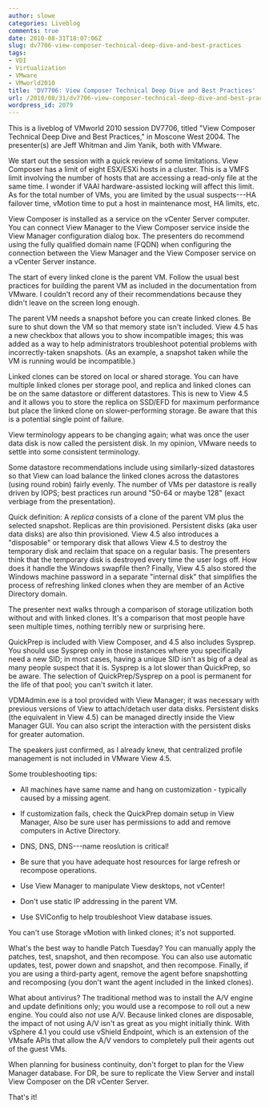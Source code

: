 ```yaml
---
author: slowe
categories: Liveblog
comments: true
date: 2010-08-31T18:07:06Z
slug: dv7706-view-composer-technical-deep-dive-and-best-practices
tags:
- VDI
- Virtualization
- VMware
- VMworld2010
title: 'DV7706: View Composer Technical Deep Dive and Best Practices'
url: /2010/08/31/dv7706-view-composer-technical-deep-dive-and-best-practices/
wordpress_id: 2079
---
```


This is a liveblog of VMworld 2010 session DV7706, titled "View Composer Technical Deep Dive and Best Practices," in Moscone West 2004. The presenter(s) are Jeff Whitman and Jim Yanik, both with VMware.

We start out the session with a quick review of some limitations. View Composer has a limit of eight ESX/ESXi hosts in a cluster. This is a VMFS limit involving the number of hosts that are accessing a read-only file at the same time. I wonder if VAAI hardware-assisted locking will affect this limit. As for the total number of VMs, you are limited by the usual suspects---HA failover time, vMotion time to put a host in maintenance most, HA limits, etc.

View Composer is installed as a service on the vCenter Server computer. You can connect View Manager to the View Composer service inside the View Manager configuration dialog box. The presenters do recommend using the fully qualified domain name (FQDN) when configuring the connection between the View Manager and the View Composer service on a vCenter Server instance.

The start of every linked clone is the parent VM. Follow the usual best practices for building the parent VM as included in the documentation from VMware. I couldn't record any of their recommendations because they didn't leave on the screen long enough.

The parent VM needs a snapshot before you can create linked clones. Be sure to shut down the VM so that memory state isn't included. View 4.5 has a new checkbox that allows you to show incompatible images; this was added as a way to help administrators troubleshoot potential problems with incorrectly-taken snapshots. (As an example, a snapshot taken while the VM is running would be incompatible.)

Linked clones can be stored on local or shared storage. You can have multiple linked clones per storage pool, and replica and linked clones can be on the same datastore or different datastores. This is new to View 4.5 and it allows you to store the replica on SSD/EFD for maximum performance but place the linked clone on slower-performing storage. Be aware that this is a potential single point of failure.

View terminology appears to be changing again; what was once the user data disk is now called the persistent disk. In my opinion, VMware needs to settle into some consistent terminology.

Some datastore recommendations include using similarly-sized datastores so that View can load balance the linked clones across the datastores (using round robin) fairly evenly. The number of VMs per datastore is really driven by IOPS; best practices run around "50-64 or maybe 128" (exact verbiage from the presentation).

Quick definition: A _replica_ consists of a clone of the parent VM plus the selected snapshot. Replicas are thin provisioned. Persistent disks (aka user data disks) are also thin provisioned. View 4.5 also introduces a "disposable" or temporary disk that allows View 4.5 to destroy the temporary disk and reclaim that space on a regular basis. The presenters think that the temporary disk is destroyed every time the user logs off. How does it handle the Windows swapfile then? Finally, View 4.5 also stored the Windows machine password in a separate "internal disk" that simplifies the process of refreshing linked clones when they are member of an Active Directory domain.

The presenter next walks through a comparison of storage utilization both without and with linked clones. It's a comparison that most people have seen multiple times, nothing terribly new or surprising here.

QuickPrep is included with View Composer, and 4.5 also includes Sysprep. You should use Sysprep only in those instances where you specifically need a new SID; in most cases, having a unique SID isn't as big of a deal as many people suspect that it is. Sysprep is a lot slower than QuickPrep, so be aware. The selection of QuickPrep/Sysprep on a pool is permanent for the life of that pool; you can't switch it later.

VDMAdmin.exe is a tool provided with View Manager; it was necessary with previous versions of View to attach/detach user data disks. Persistent disks (the equivalent in View 4.5) can be managed directly inside the View Manager GUI. You can also script the interaction with the persistent disks for greater automation.

The speakers just confirmed, as I already knew, that centralized profile management is not included in VMware View 4.5.

Some troubleshooting tips:

* All machines have same name and hang on customization - typically caused by a missing agent.

* If customization fails, check the QuickPrep domain setup in View Manager, Also be sure user has permissions to add and remove computers in Active Directory.

* DNS, DNS, DNS---name reoslution is critical!

* Be sure that you have adequate host resources for large refresh or recompose operations.

* Use View Manager to manipulate View desktops, not vCenter!

* Don't use static IP addressing in the parent VM.

* Use SVIConfig to help troubleshoot View database issues.

You can't use Storage vMotion with linked clones; it's not supported.

What's the best way to handle Patch Tuesday? You can manually apply the patches, test, snapshot, and then recompose. You can also use automatic updates, test, power down and snapshot, and then recompose. Finally, if you are using a third-party agent, remove the agent before snapshotting and recomposing (you don't want the agent included in the linked clones).

What about antivirus? The traditional method was to install the A/V engine and update definitions only; you would use a recompose to roll out a new engine. You could also _not_ use A/V. Because linked clones are disposable, the impact of not using A/V isn't as great as you might initially think. With vSphere 4.1 you could use vShield Endpoint, which is an extension of the VMsafe APIs that allow the A/V vendors to completely pull their agents out of the guest VMs.

When planning for business continuity, don't forget to plan for the View Manager database. For DR, be sure to replicate the View Server and install View Composer on the DR vCenter Server.

That's it!
